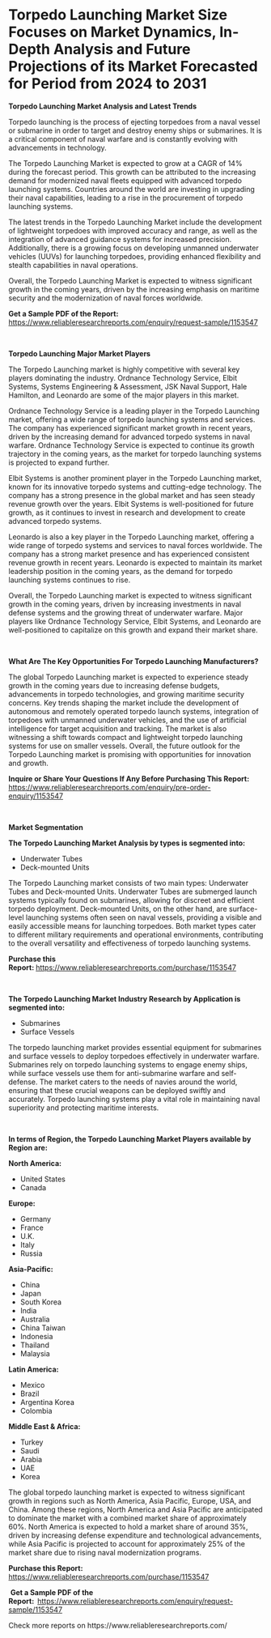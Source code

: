 <p><h1>Torpedo Launching Market Size Focuses on Market Dynamics, In-Depth Analysis and Future Projections of its Market Forecasted for Period from 2024 to 2031</h1></p><p><strong>Torpedo Launching Market Analysis and Latest Trends</strong></p>
<p><p>Torpedo launching is the process of ejecting torpedoes from a naval vessel or submarine in order to target and destroy enemy ships or submarines. It is a critical component of naval warfare and is constantly evolving with advancements in technology.</p><p>The Torpedo Launching Market is expected to grow at a CAGR of 14% during the forecast period. This growth can be attributed to the increasing demand for modernized naval fleets equipped with advanced torpedo launching systems. Countries around the world are investing in upgrading their naval capabilities, leading to a rise in the procurement of torpedo launching systems.</p><p>The latest trends in the Torpedo Launching Market include the development of lightweight torpedoes with improved accuracy and range, as well as the integration of advanced guidance systems for increased precision. Additionally, there is a growing focus on developing unmanned underwater vehicles (UUVs) for launching torpedoes, providing enhanced flexibility and stealth capabilities in naval operations.</p><p>Overall, the Torpedo Launching Market is expected to witness significant growth in the coming years, driven by the increasing emphasis on maritime security and the modernization of naval forces worldwide.</p></p>
<p><strong>Get a Sample PDF of the Report:&nbsp;</strong> <a href="https://www.reliableresearchreports.com/enquiry/request-sample/1153547">https://www.reliableresearchreports.com/enquiry/request-sample/1153547</a></p>
<p>&nbsp;</p>
<p><strong>Torpedo Launching Major Market Players</strong></p>
<p><p>The Torpedo Launching market is highly competitive with several key players dominating the industry. Ordnance Technology Service, Elbit Systems, Systems Engineering & Assessment, JSK Naval Support, Hale Hamilton, and Leonardo are some of the major players in this market.</p><p>Ordnance Technology Service is a leading player in the Torpedo Launching market, offering a wide range of torpedo launching systems and services. The company has experienced significant market growth in recent years, driven by the increasing demand for advanced torpedo systems in naval warfare. Ordnance Technology Service is expected to continue its growth trajectory in the coming years, as the market for torpedo launching systems is projected to expand further.</p><p>Elbit Systems is another prominent player in the Torpedo Launching market, known for its innovative torpedo systems and cutting-edge technology. The company has a strong presence in the global market and has seen steady revenue growth over the years. Elbit Systems is well-positioned for future growth, as it continues to invest in research and development to create advanced torpedo systems.</p><p>Leonardo is also a key player in the Torpedo Launching market, offering a wide range of torpedo systems and services to naval forces worldwide. The company has a strong market presence and has experienced consistent revenue growth in recent years. Leonardo is expected to maintain its market leadership position in the coming years, as the demand for torpedo launching systems continues to rise.</p><p>Overall, the Torpedo Launching market is expected to witness significant growth in the coming years, driven by increasing investments in naval defense systems and the growing threat of underwater warfare. Major players like Ordnance Technology Service, Elbit Systems, and Leonardo are well-positioned to capitalize on this growth and expand their market share.</p></p>
<p>&nbsp;</p>
<p><strong>What Are The Key Opportunities For Torpedo Launching Manufacturers?</strong></p>
<p><p>The global Torpedo Launching market is expected to experience steady growth in the coming years due to increasing defense budgets, advancements in torpedo technologies, and growing maritime security concerns. Key trends shaping the market include the development of autonomous and remotely operated torpedo launch systems, integration of torpedoes with unmanned underwater vehicles, and the use of artificial intelligence for target acquisition and tracking. The market is also witnessing a shift towards compact and lightweight torpedo launching systems for use on smaller vessels. Overall, the future outlook for the Torpedo Launching market is promising with opportunities for innovation and growth.</p></p>
<p><strong>Inquire or Share Your Questions If Any Before Purchasing This Report:</strong> <a href="https://www.reliableresearchreports.com/enquiry/pre-order-enquiry/1153547">https://www.reliableresearchreports.com/enquiry/pre-order-enquiry/1153547</a></p>
<p>&nbsp;</p>
<p><strong>Market Segmentation</strong></p>
<p><strong>The Torpedo Launching Market Analysis by types is segmented into:</strong></p>
<p><ul><li>Underwater Tubes</li><li>Deck-mounted Units</li></ul></p>
<p><p>The Torpedo Launching market consists of two main types: Underwater Tubes and Deck-mounted Units. Underwater Tubes are submerged launch systems typically found on submarines, allowing for discreet and efficient torpedo deployment. Deck-mounted Units, on the other hand, are surface-level launching systems often seen on naval vessels, providing a visible and easily accessible means for launching torpedoes. Both market types cater to different military requirements and operational environments, contributing to the overall versatility and effectiveness of torpedo launching systems.</p></p>
<p><strong>Purchase this Report:&nbsp;</strong><a href="https://www.reliableresearchreports.com/purchase/1153547">https://www.reliableresearchreports.com/purchase/1153547</a></p>
<p>&nbsp;</p>
<p><strong>The Torpedo Launching Market Industry Research by Application is segmented into:</strong></p>
<p><ul><li>Submarines</li><li>Surface Vessels</li></ul></p>
<p><p>The torpedo launching market provides essential equipment for submarines and surface vessels to deploy torpedoes effectively in underwater warfare. Submarines rely on torpedo launching systems to engage enemy ships, while surface vessels use them for anti-submarine warfare and self-defense. The market caters to the needs of navies around the world, ensuring that these crucial weapons can be deployed swiftly and accurately. Torpedo launching systems play a vital role in maintaining naval superiority and protecting maritime interests.</p></p>
<p>&nbsp;</p>
<p><strong>In terms of Region, the Torpedo Launching Market Players available by Region are:</strong></p>
<p>
    <p> <strong> North America: </strong>
        <ul>
            <li>United States</li>
            <li>Canada</li>
        </ul>
        </p> 
    <p> <strong> Europe: </strong>
        <ul>
            <li>Germany</li>
            <li>France</li>
            <li>U.K.</li>
            <li>Italy</li>
            <li>Russia</li>
        </ul>
        </p> 
    <p> <strong> Asia-Pacific: </strong>
        <ul>
            <li>China</li>
            <li>Japan</li>
            <li>South Korea</li>
            <li>India</li>
            <li>Australia</li>
            <li>China Taiwan</li>
            <li>Indonesia</li>
            <li>Thailand</li>
            <li>Malaysia</li>
        </ul>
        </p> 
    <p> <strong> Latin America: </strong>
        <ul>
            <li>Mexico</li>
            <li>Brazil</li>
            <li>Argentina Korea</li>
            <li>Colombia</li>
        </ul>
        </p> 
    <p> <strong> Middle East & Africa: </strong>
        <ul>
            <li>Turkey</li>
            <li>Saudi</li>
            <li>Arabia</li>
            <li>UAE</li>
            <li>Korea</li>
        </ul>
    </p>
    </p>
<p><p>The global torpedo launching market is expected to witness significant growth in regions such as North America, Asia Pacific, Europe, USA, and China. Among these regions, North America and Asia Pacific are anticipated to dominate the market with a combined market share of approximately 60%. North America is expected to hold a market share of around 35%, driven by increasing defense expenditure and technological advancements, while Asia Pacific is projected to account for approximately 25% of the market share due to rising naval modernization programs.</p></p>
<p><strong>Purchase this Report: </strong><a href="https://www.reliableresearchreports.com/purchase/1153547">https://www.reliableresearchreports.com/purchase/1153547</a></p>
<p>&nbsp;<strong>Get a Sample PDF of the Report:&nbsp;&nbsp;</strong><a href="https://www.reliableresearchreports.com/enquiry/request-sample/1153547">https://www.reliableresearchreports.com/enquiry/request-sample/1153547</a></p>
<p><strong></strong></p>
<p>Check more reports on https://www.reliableresearchreports.com/</p>